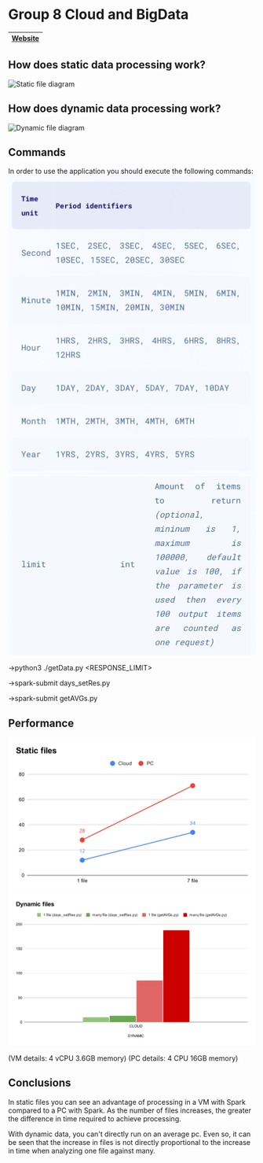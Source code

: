 # Group 8 Cloud and BigData


| [Website](https://josevelascosantos.github.io/Group_8_Cloud_and_BigData/website/) |
| ----------- |

## How does static data processing work?
![Static file diagram](./website/images/Diagrama%20estático.png)


## How does dynamic data processing work?
![Dynamic file diagram](./website/images/Diagrama%20dinámico.png)

## Commands
In order to use the application you should execute the following commands:  
![Parameters getDATA.py 1](./website/images/parametrosGETAPI-1.png)
![Parameters getDATA.py 2](./website/images/parametrosGETAPI-2.png)  

->python3 ./getData.py <API-KEY> <PERIOD> <RESPONSE_LIMIT>  

->spark-submit days_setRes.py  

->spark-submit getAVGs.py  


## Performance
![Static files](./website/images/Static%20files.svg)
![Dynamic files](./website/images/Dynamic%20files.svg)

(VM details: 4 vCPU 3.6GB memory)
(PC details: 4 CPU 16GB memory)

## Conclusions
In static files you can see an advantage of processing in a VM with Spark compared to a PC with Spark.
As the number of files increases, the greater the difference in time required to achieve processing.

With dynamic data, you can't directly run on an average pc. Even so, it can be seen that the increase in files is not directly proportional to the increase in time when analyzing one file against many.
